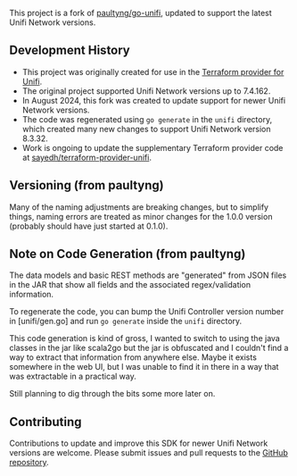 <!-- # Unifi Go SDK [![GoDoc](https://godoc.org/github.com/sayedh/go-unifi?status.svg)](https://godoc.org/github.com/sayedh/go-unifi) -->

This project is a fork of [paultyng/go-unifi](https://github.com/paultyng/go-unifi/), updated to support the latest Unifi Network versions.

## Development History

- This project was originally created for use in the [Terraform provider for Unifi](https://github.com/paultyng/terraform-provider-unifi).
- The original project supported Unifi Network versions up to 7.4.162.
- In August 2024, this fork was created to update support for newer Unifi Network versions.
- The code was regenerated using `go generate` in the `unifi` directory, which created many new changes to support Unifi Network version 8.3.32.
- Work is ongoing to update the supplementary Terraform provider code at [sayedh/terraform-provider-unifi](https://github.com/sayedh/terraform-provider-unifi).

## Versioning (from paultyng)

Many of the naming adjustments are breaking changes, but to simplify things, naming errors are treated as minor changes for the 1.0.0 version (probably should have just started at 0.1.0).

## Note on Code Generation (from paultyng)

The data models and basic REST methods are "generated" from JSON files in the JAR that show all fields and the associated regex/validation information.

To regenerate the code, you can bump the Unifi Controller version number in [unifi/gen.go] and run `go generate` inside the `unifi` directory.

This code generation is kind of gross, I wanted to switch to using the java classes in the jar like scala2go but the jar is obfuscated and I couldn't find a way to extract that information from anywhere else. Maybe it exists somewhere in the web UI, but I was unable to find it in there in a way that was extractable in a practical way.

Still planning to dig through the bits some more later on.

## Contributing

Contributions to update and improve this SDK for newer Unifi Network versions are welcome. Please submit issues and pull requests to the [GitHub repository](https://github.com/sayedh/go-unifi).